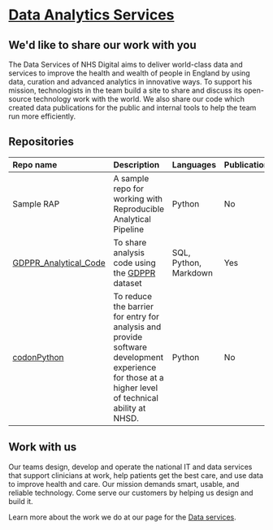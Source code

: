 # [Data Analytics Services](https://nhsdigital.github.io/data-analytics-services/)




## We'd like to share our work with you

The Data Services of NHS Digital aims to deliver world-class data and services to improve the health and wealth of people in England by using data, curation and advanced analytics in innovative ways. To support his mission, technologists in the team build a site to share and discuss its open-source technology work with the world. We also share our code which created data publications for the public and internal tools to help the team run more efficiently. 


## Repositories

| Repo name    | Description           | Languages | Publication |
|:-------------|:------------------|:----------|:--------|
| Sample RAP         | A sample repo for working with Reproducible Analytical Pipeline | Python  | No |
| [GDPPR_Analytical_Code](https://github.com/NHSDigital/GDPPR_Analytical_Code) | To share analysis code using the [GDPPR](https://digital.nhs.uk/coronavirus/gpes-data-for-pandemic-planning-and-research) dataset  | SQL, Python, Markdown  | Yes |
| [codonPython](https://github.com/NHSDigital/codonPython)      |  To reduce the barrier for entry for analysis and provide software development experience for those at a higher level of technical ability at NHSD.     | Python   | No |



## Work with us

Our teams design, develop and operate the national IT and data services that support clinicians at work, help patients get the best care, and use data to improve health and care. Our mission demands smart, usable, and reliable technology. Come serve our customers by helping us design and build it.

Learn more about the work we do at our page for the [Data services](https://digital.nhs.uk/about-nhs-digital/our-organisation/our-organisation-structure/data-services).

